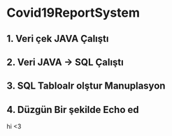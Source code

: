 # Covid19ReportSystem

## 1. Veri çek JAVA Çalıştı
## 2. Veri JAVA -> SQL Çalıştı
## 3. SQL Tabloalr olştur Manuplasyon
## 4. Düzgün Bir şekilde Echo ed
hi <3